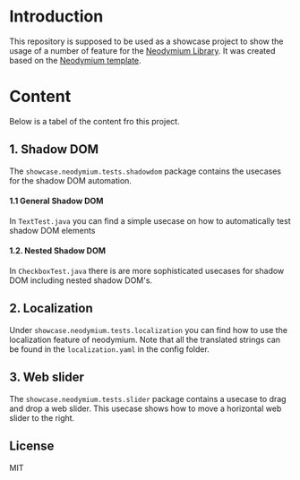 # Introduction
This repository is supposed to be used as a showcase project to show the usage of a number of feature for the [Neodymium Library](https://github.com/Xceptance/neodymium-library). It was created based on the [Neodymium template](https://github.com/Xceptance/neodymium-template).



# Content
Below is a tabel of the content fro this project.

## 1. Shadow DOM
The `showcase.neodymium.tests.shadowdom` package contains the usecases for the shadow DOM automation.
#### 1.1 General Shadow DOM
In `TextTest.java` you can find a simple usecase on how to automatically test shadow DOM elements
#### 1.2. Nested Shadow DOM
In `CheckboxTest.java` there is are more sophisticated usecases for shadow DOM including nested shadow DOM's.
## 2. Localization
Under `showcase.neodymium.tests.localization` you can find how to use the localization feature of neodymium. Note that all the translated strings can be found in the `localization.yaml` in the config folder.
## 3. Web slider 
The `showcase.neodymium.tests.slider` package contains a usecase to drag and drop a web slider.
This usecase shows how to move a horizontal web slider to the right. 

## License
MIT